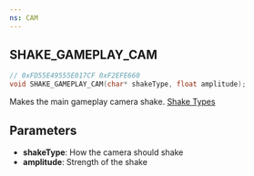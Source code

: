 ```yaml
---
ns: CAM
---
```

## SHAKE_GAMEPLAY_CAM

```c
// 0xFD55E49555E017CF 0xF2EFE660
void SHAKE_GAMEPLAY_CAM(char* shakeType, float amplitude);
```

Makes the main gameplay camera shake.
[Shake Types](https://github.com/DurtyFree/gta-v-data-dumps/blob/master/camShakeTypesCompact.json)

## Parameters
* **shakeType**: How the camera should shake
* **amplitude**: Strength of the shake

